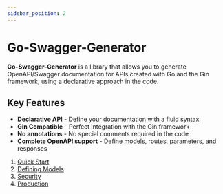 ```yaml
---
sidebar_position: 2
---
```


# Go-Swagger-Generator

**Go-Swagger-Generator** is a library that allows you to generate OpenAPI/Swagger documentation for APIs created with Go and the Gin framework, using a declarative approach in the code.

## Key Features

- **Declarative API** - Define your documentation with a fluid syntax
- **Gin Compatible** - Perfect integration with the Gin framework
- **No annotations** - No special comments required in the code
- **Complete OpenAPI support** - Define models, routes, parameters, and responses


1. [Quick Start](quick-start.md)
2. [Defining Models](defining-models.md)
3. [Security](security.md)
4. [Production](production.md)
